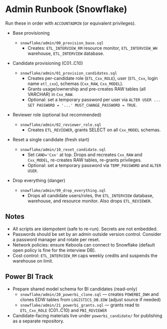 # Admin Runbook (Snowflake)

Run these in order with `ACCOUNTADMIN` (or equivalent privileges).

- Base provisioning
  - `snowflake/admin/00_provision_base.sql`
    - Creates: `ETL_INTERVIEW_RM` resource monitor, `ETL_INTERVIEW_WH` warehouse, `ETL_INTERVIEW` database.

- Candidate provisioning (C01..C10)
  - `snowflake/admin/01_provision_candidates.sql`
    - Creates per-candidate role (`ETL_Cxx_ROLE`), user (`ETL_Cxx`, login name `etl_cxx`), schemas (`Cxx_RAW`, `Cxx_MODEL`).
    - Grants usage/ownership and pre-creates RAW tables (all VARCHAR) in `Cxx_RAW`.
    - Optional: set a temporary password per user via `ALTER USER ... SET PASSWORD = '...' MUST_CHANGE_PASSWORD = TRUE`.

- Reviewer role (optional but recommended)
  - `snowflake/admin/02_reviewer_role.sql`
    - Creates `ETL_REVIEWER`, grants SELECT on all `Cxx_MODEL` schemas.

- Reset a single candidate (fresh start)
  - `snowflake/admin/10_reset_candidate.sql`
    - Set `CAND='Cxx'` at top. Drops and recreates `Cxx_RAW` and `Cxx_MODEL`, re-creates RAW tables, re-grants privileges.
    - Optional: set a temporary password via `TEMP_PASSWORD` and `ALTER USER`.

- Drop everything (danger)
  - `snowflake/admin/99_drop_everything.sql`
    - Drops all candidate users/roles, the `ETL_INTERVIEW` database, warehouse, and resource monitor. Also drops `ETL_REVIEWER`.

## Notes
- All scripts are idempotent (safe to re-run). Secrets are not embedded.
- Passwords should be set by an admin outside version control. Consider a password manager and rotate per reset.
- Network policies: ensure Keboola can connect to Snowflake (default open policy is fine for the interview DB).
- Cost control: `ETL_INTERVIEW_RM` caps weekly credits and suspends the warehouse on limit.

## Power BI Track
- Prepare shared model schema for BI candidates (read-only)
  - `snowflake/admin/20_powerbi_clone.sql` — creates `POWERBI_DWH` and clones EDW tables from `LOGISTICS_DB.EDW` (adjust source if needed)
  - `snowflake/admin/21_powerbi_grants.sql` — grants read to `ETL_Cxx_ROLE` (C01..C10) and `PBI_REVIEWER`
- Candidate-facing materials live under `powerbi_candidate/` for publishing as a separate repository.
